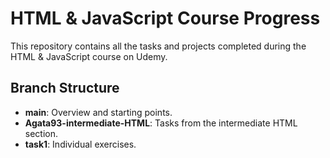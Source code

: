 # HTML & JavaScript Course Progress
This repository contains all the tasks and projects completed during the HTML & JavaScript course on Udemy.

## Branch Structure
- **main**: Overview and starting points.
- **Agata93-intermediate-HTML**: Tasks from the intermediate HTML section.
- **task1**: Individual exercises.
